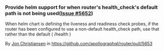 ### Provide helm support for when router's health_check's default path is not being used([Issue #5652](https://github.com/apollographql/router/issues/5652))

When helm chart is defining the liveness and readiness check probes, if the router has been configured to use a non-default health_check path, use that rather than the default ( /health ) 

By [Jon Christiansen](https://github.com/theJC) in https://github.com/apollographql/router/pull/5653